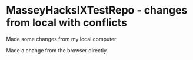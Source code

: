 # MasseyHacksIXTestRepo - changes from local with conflicts

Made some changes from my local computer

Made a change from the browser directly.
